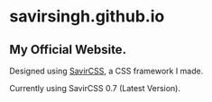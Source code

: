 # savirsingh.github.io
## My Official Website.

Designed using [SavirCSS](https://savirsingh.github.io/SavirCSS), a CSS framework I made.

Currently using SavirCSS 0.7 (Latest Version).

